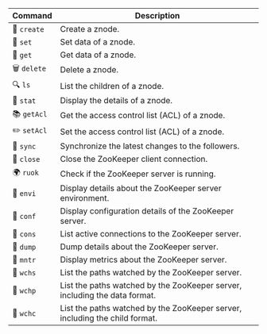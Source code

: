 | Command                          | Description                                                |
|----------------------------------|--------------------------------------------------------|
| 🌱 `create`                        | Create a znode.                                        |
| 📝 `set`                           | Set data of a znode.                                   |
| 📄 `get`                           | Get data of a znode.                                   |
| 🗑️ `delete`                        | Delete a znode.                                        |
| 🔍 `ls`                            | List the children of a znode.                          |
| 🔄 `stat`                          | Display the details of a znode.                        |
| 📚 `getAcl`                        | Get the access control list (ACL) of a znode.           |
| ✏️ `setAcl`                        | Set the access control list (ACL) of a znode.           |
| 🔄 `sync`                          | Synchronize the latest changes to the followers.       |
| 🚪 `close`                         | Close the ZooKeeper client connection.                  |
| 🌍 `ruok`                          | Check if the ZooKeeper server is running.               |
| 📜 `envi`                          | Display details about the ZooKeeper server environment. |
| 🔄 `conf`                          | Display configuration details of the ZooKeeper server. |
| 📜 `cons`                          | List active connections to the ZooKeeper server.        |
| 🔄 `dump`                          | Dump details about the ZooKeeper server.                |
| 🔄 `mntr`                          | Display metrics about the ZooKeeper server.             |
| 🔄 `wchs`                          | List the paths watched by the ZooKeeper server.         |
| 🔄 `wchp`                          | List the paths watched by the ZooKeeper server, including the data format. |
| 🔄 `wchc`                          | List the paths watched by the ZooKeeper server, including the child format. |
